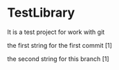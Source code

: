 # TestLibrary

It is a test project for work with git

the first string for the first commit [1]

the second string for this branch [1]
